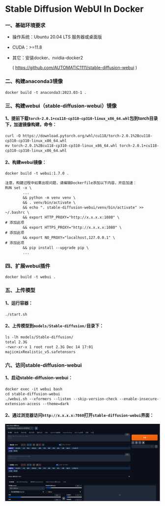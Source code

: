 

# Stable Diffusion WebUI In Docker


### 一、基础环境要求
- 操作系统：Ubuntu 20.04 LTS 服务器或桌面版
- CUDA：>=11.8
- 其它：安装docker、nvidia-docker2

  ( https://github.com/AUTOMATIC1111/stable-diffusion-webui )


### 二、构建anaconda3镜像
```shell
docker build -t anaconda3:2023.03-1 .
```


### 三、构建webui（stable-diffusion-webui）镜像
#### 1、提前下载`torch-2.0.1+cu118-cp310-cp310-linux_x86_64.whl`包到torch目录下，加速镜像构建，命令：
```shell
curl -O https://download.pytorch.org/whl/cu118/torch-2.0.1%2Bcu118-cp310-cp310-linux_x86_64.whl
mv torch-2.0.1%2Bcu118-cp310-cp310-linux_x86_64.whl torch-2.0.1+cu118-cp310-cp310-linux_x86_64.whl
```

#### 2、构建webui镜像：
```shell
docker build -t webui:1.7.0 .
```
```shell
注意，构建过程中如果出现问题，请编辑Dockerfile添加以下内容，开启加速：
RUN set -x \
        ...
        && python -m venv venv \
        && . venv/bin/activate \
        && echo ". stable-diffusion-webui/venv/bin/activate" >> ~/.bashrc \
        && export HTTP_PROXY="http://x.x.x.x:1080" \                         # 添加此项
        && export HTTPS_PROXY="http://x.x.x.x:1080" \                        # 添加此项
        && export NO_PROXY="localhost,127.0.0.1" \                           # 添加此项
        && pip install --upgrade pip \
        ...
```


### 四、扩展webui插件
```shell
docker build -t webui .
```


### 五、上传模型
#### 1、运行容器：
```shell
./start.sh
```

#### 2、上传模型到`models/Stable-diffusion/`目录下：
```shell
ls -lh models/Stable-diffusion/
total 2.3G
-rwxr-xr-x 1 root root 2.3G Dec 14 17:01 majicmixRealistic_v5.safetensors
```


### 六、访问stable-diffusion-webui
#### 1、启动stable-diffusion-webui：
```shell
docker exec -it webui bash
cd stable-diffusion-webui
./webui.sh --xformers --listen --skip-version-check --enable-insecure-extension-access --theme=dark
```

#### 2、通过浏览器访问`http://x.x.x.x:7860`打开`stable-diffusion-webui`界面：
![](./img/ui.jpg)


